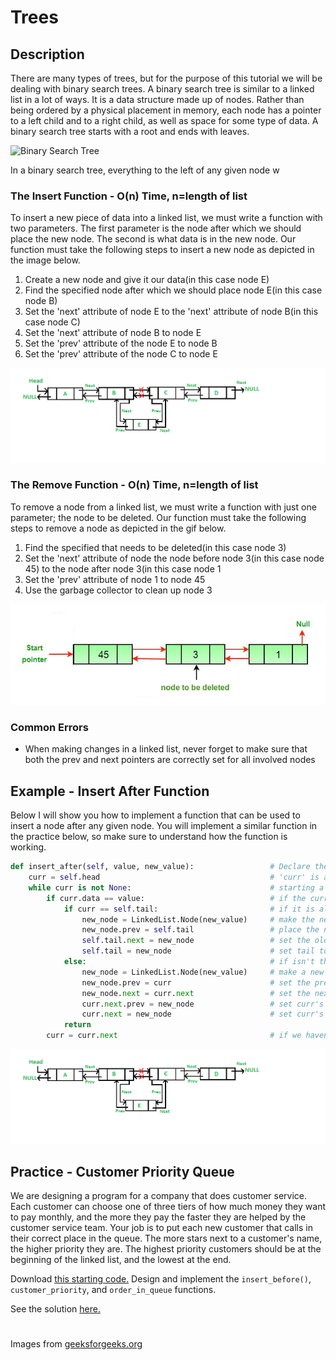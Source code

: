 # Trees

## Description
There are many types of trees, but for the purpose of this tutorial we will be dealing with binary search trees. A binary search tree is similar to a linked list in a lot of ways. It is a data structure made up of nodes. Rather than being ordered by a physical placement in memory, each node has a pointer to a left child and to a right child, as well as space for some type of data. A binary search tree starts with a root and ends with leaves.

![Binary Search Tree](images/bst.png)

In a binary search tree, everything to the left of any given node w

### The Insert Function - O(n) Time, n=length of list
To insert a new piece of data into a linked list, we must write a function with two parameters. The first parameter is the node after which we should place the new node. The second is what data is in the new node. Our function must take the following steps to insert a new node as depicted in the image below.

1. Create a new node and give it our data(in this case node E)
2. Find the specified node after which we should place node E(in this case node B)
3. Set the 'next' attribute of node E to the 'next' attribute of node B(in this case node C)
4. Set the 'next' attribute of node B to node E
5. Set the 'prev' attribute of the node E to node B
6. Set the 'prev' attribute of the node C to node E

![Insert into Doubly Linked List](images/ll-insert.png)

### The Remove Function - O(n) Time, n=length of list
To remove a node from a linked list, we must write a function with just one parameter; the node to be deleted. Our function must take the following steps to remove a node as depicted in the gif below.

1. Find the specified that needs to be deleted(in this case node 3)
2. Set the 'next' attribute of node the node before node 3(in this case node 45) to the node after node 3(in this case node 1
3. Set the 'prev' attribute of node 1 to node 45
4. Use the garbage collector to clean up node 3

![Insert into Doubly Linked List](images/ll-delete.gif)

### Common Errors
- When making changes in a linked list, never forget to make sure that both the prev and next pointers are correctly set for all involved nodes

## Example - Insert After Function
Below I will show you how to implement a function that can be used to insert a node after any given node. You will implement a similar function in the practice below, so make sure to understand how the function is working.

```python
def insert_after(self, value, new_value):                 # Declare the function, parameters are the new value, and the value of the node it should be placed after
    curr = self.head                                      # 'curr' is a counter, start it at the beginning
    while curr is not None:                               # starting a loop as long as there is at least one thing in the list
        if curr.data == value:                            # if the current node is the value we're searching for
            if curr == self.tail:                         # if it is also the tail
                new_node = LinkedList.Node(new_value)     # make the new node
                new_node.prev = self.tail                 # place the new node at the end by setting it's prev to the old tail
                self.tail.next = new_node                 # set the old tail's next to the new node
                self.tail = new_node                      # set tail to be the new node since it is now at the end
            else:                                         # if isn't the tail
                new_node = LinkedList.Node(new_value)     # make a new node
                new_node.prev = curr                      # set the prev of new node to curr
                new_node.next = curr.next                 # set the next of new node to curr's next
                curr.next.prev = new_node                 # set curr's next's prev to be the new node
                curr.next = new_node                      # set curr's next to be the new node
            return
        curr = curr.next                                  # if we haven't matched curr yet, keep searching
```

![Here is a repeat of the image from earlier.](images/ll-insert.png)

## Practice - Customer Priority Queue
We are designing a program for a company that does customer service. Each customer can choose one of three tiers of how much money they want to pay monthly, and the more they pay the faster they are helped by the customer service team. Your job is to put each new customer that calls in their correct place in the queue. The more stars next to a customer's name, the higher priority they are. The highest priority customers should be at the beginning of the linked list, and the lowest at the end.

Download [this starting code.](practice-files/linked-list-practice.py) Design and implement the `insert_before()`, `customer_priority`, and `order_in_queue` functions.

See the solution [here.](practice-files/linked-list-solution.py)
#
Images from [geeksforgeeks.org](https://www.geeksforgeeks.org)
